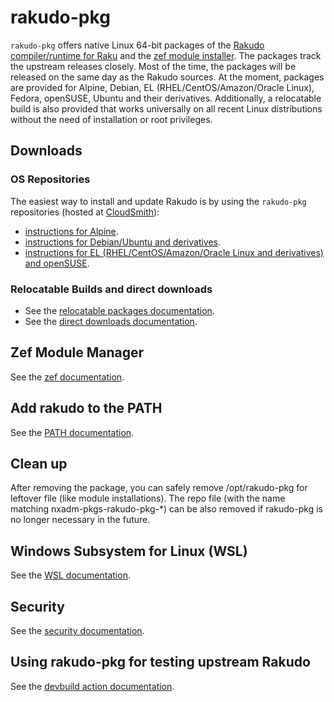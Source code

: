 # rakudo-pkg

`rakudo-pkg` offers native Linux 64-bit packages of the
[Rakudo compiler/runtime for Raku](https://raku.org/) and the
[zef module installer](https://github.com/ugexe/zef). The packages track the
upstream releases closely. Most of the time, the packages will be released on
the same day as the Rakudo sources. At the moment, packages are provided for
Alpine, Debian, EL (RHEL/CentOS/Amazon/Oracle Linux), Fedora, openSUSE,
Ubuntu and their derivatives. Additionally, a relocatable build is also
provided that works universally on all recent Linux distributions without the
need of installation or root privileges.

## Downloads
### OS Repositories
The easiest way to install and update Rakudo is by using the `rakudo-pkg`
repositories (hosted at [CloudSmith](https://cloudsmith.io/)):
- [instructions for Alpine](https://cloudsmith.io/~nxadm-pkgs/repos/rakudo-pkg/setup/#formats-alpine).
- [instructions for Debian/Ubuntu and derivatives](https://cloudsmith.io/~nxadm-pkgs/repos/rakudo-pkg/setup/#formats-deb).
- [instructions for EL (RHEL/CentOS/Amazon/Oracle Linux and derivatives) and openSUSE](https://cloudsmith.io/~nxadm-pkgs/repos/rakudo-pkg/setup/#formats-rpm).

### Relocatable Builds and direct downloads
- See the [relocatable packages documentation](docs/relocatable.md).
- See the [direct downloads documentation](docs/direct-downloads.md).

## Zef Module Manager
See the [zef documentation](docs/zef.md).

## Add rakudo to the PATH
See the [PATH documentation](docs/path.md).

## Clean up ###
After removing the package, you can safely remove /opt/rakudo-pkg for leftover file (like module installations).
The repo file (with the name matching nxadm-pkgs-rakudo-pkg-*) can be also removed if rakudo-pkg is no longer
necessary in the future.

## Windows Subsystem for Linux (WSL)
See the [WSL documentation](docs/wsl.md).

## Security
See the [security documentation](docs/security.md).

## Using rakudo-pkg for testing upstream Rakudo
See the [devbuild action documentation](docs/devbuild.md).

